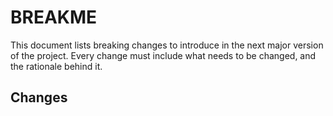 # BREAKME

This document lists breaking changes to introduce in the next major version of the project.
Every change must include what needs to be changed, and the rationale behind it. 

## Changes